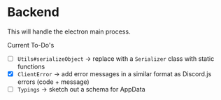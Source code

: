 # Backend

This will handle the electron main process.

Current To-Do's

- [ ] `Utils#serializeObject` -> replace with a `Serializer` class with static functions
- [x] `ClientError` -> add error messages in a similar format as Discord.js errors (code + message)
- [ ] `Typings` -> sketch out a schema for AppData

